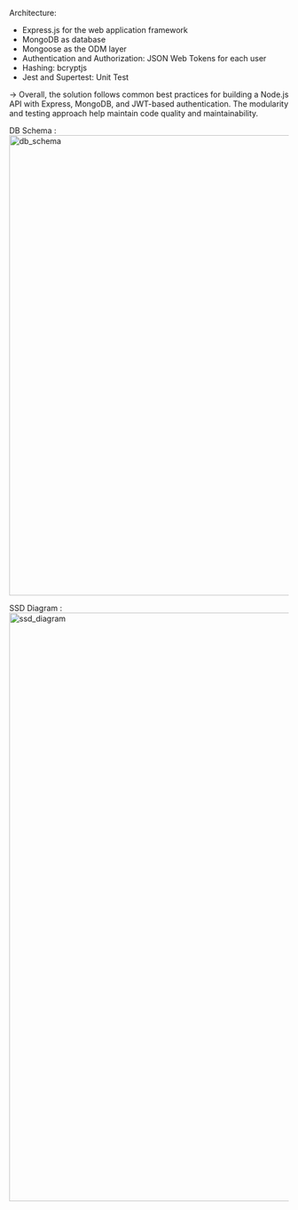 Architecture:
- Express.js for the web application framework
- MongoDB as database
- Mongoose as the ODM layer
- Authentication and Authorization: JSON Web Tokens for each user
- Hashing: bcryptjs
- Jest and Supertest: Unit Test

 -> Overall, the solution follows common best practices for building a Node.js API with Express, MongoDB, and JWT-based authentication. The modularity and testing approach help maintain code quality and maintainability.

  DB Schema : <img width="829" alt="db_schema" src="https://github.com/user-attachments/assets/0351b0c3-93fd-4d95-b0a0-67a6f41f0c74" />

  SSD Diagram : <img width="1060" alt="ssd_diagram" src="https://github.com/user-attachments/assets/46294220-7b6e-4f14-8a2d-884f8fd8fffd" />
